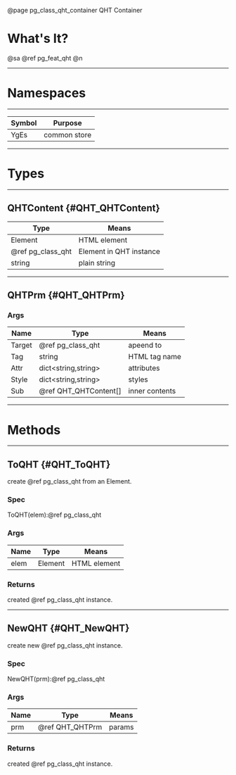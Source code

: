 ﻿@page pg_class_qht_container QHT Container

# What's It?

@sa @ref pg_feat_qht @n

-----
# Namespaces

-----
| Symbol | Purpose |
|--------|---------|
| YgEs | common store |

-----
# Types

-----
## QHTContent {#QHT_QHTContent}

| Type | Means |
|------|-------|
| Element | HTML element |
| @ref pg_class_qht | Element in QHT instance |
| string | plain string |

-----
## QHTPrm {#QHT_QHTPrm}

### Args

| Name | Type | Means |
|------|------|-------|
| Target | @ref pg_class_qht | apeend to |
| Tag | string | HTML tag name |
| Attr | dict<string,string> | attributes |
| Style | dict<string,string> | styles |
| Sub | @ref QHT_QHTContent[] | inner contents |

-----
# Methods

-----
## ToQHT {#QHT_ToQHT}

create @ref pg_class_qht from an Element.  

### Spec

ToQHT(elem):@ref pg_class_qht

### Args

| Name | Type | Means |
|------|------|-------|
| elem | Element | HTML element |

### Returns

created @ref pg_class_qht instance.

-----
## NewQHT {#QHT_NewQHT}

create new @ref pg_class_qht instance.

### Spec

NewQHT(prm):@ref pg_class_qht

### Args

| Name | Type | Means |
|------|------|-------|
| prm | @ref QHT_QHTPrm | params |

### Returns

created @ref pg_class_qht instance.
